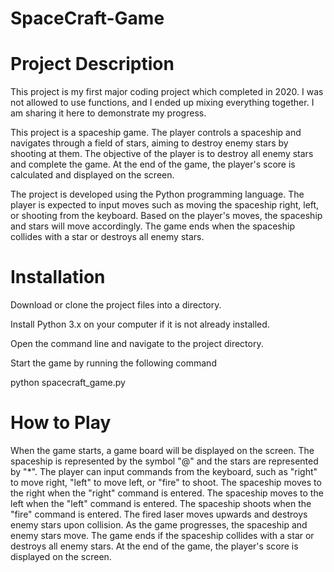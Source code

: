# SpaceCraft-Game
# Project Description

This project is my first major coding project which completed in 2020. I was not allowed to use functions, and I ended up mixing everything together. I am sharing it here to demonstrate my progress.

This project is a spaceship game. The player controls a spaceship and navigates through a field of stars, aiming to destroy enemy stars by shooting at them. The objective of the player is to destroy all enemy stars and complete the game. At the end of the game, the player's score is calculated and displayed on the screen.

The project is developed using the Python programming language. The player is expected to input moves such as moving the spaceship right, left, or shooting from the keyboard. Based on the player's moves, the spaceship and stars will move accordingly. The game ends when the spaceship collides with a star or destroys all enemy stars.

# Installation
Download or clone the project files into a directory.

Install Python 3.x on your computer if it is not already installed.

Open the command line and navigate to the project directory.

Start the game by running the following command

python spacecraft_game.py

# How to Play
When the game starts, a game board will be displayed on the screen. The spaceship is represented by the symbol "@" and the stars are represented by "*".
The player can input commands from the keyboard, such as "right" to move right, "left" to move left, or "fire" to shoot.
The spaceship moves to the right when the "right" command is entered.
The spaceship moves to the left when the "left" command is entered.
The spaceship shoots when the "fire" command is entered. The fired laser moves upwards and destroys enemy stars upon collision.
As the game progresses, the spaceship and enemy stars move.
The game ends if the spaceship collides with a star or destroys all enemy stars.
At the end of the game, the player's score is displayed on the screen.

